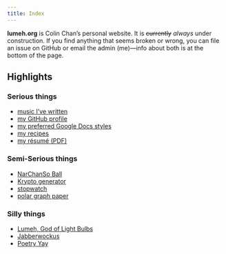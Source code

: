 ```yaml
---
title: Index
---
```


**lumeh.org** is Colin Chan’s personal website.  It is ~~currently~~ *always*
under <span id=construction>construction</span>. If you find anything that seems
broken or wrong, you can file an issue on GitHub or email the admin (me)—info
about both is at the bottom of the page.

<style>
#construction:hover {text-decoration: underline}
</style>
<script>
function increaseConstruction() {
  const construction = document.getElementById("construction");
  construction.innerHTML = '<img alt="construction" src="/image/construction.gif">';
  construction.removeEventListener("click", increaseConstruction);
}
document.getElementById("construction").addEventListener("click", increaseConstruction);
</script>

## Highlights

### Serious things

*   [music I’ve written](/music/)
*   [my GitHub profile](https://github.com/kalgynirae/)
*   [my preferred Google Docs styles](https://docs.google.com/document/d/1HnU8OpUeEzo_AIq4NqNBGNsGCAvGBrmvfOCYuv5SR5w/edit?usp=sharing)
*   [my recipes](/recipes/)
*   [my résumé (PDF)](/docs/resume-20241215.pdf)

### Semi-Serious things

*   [NarChanSo Ball](/wiki/games/narchanso-ball/)
*   [Krypto generator](/tools/krypto-generator/)
*   [stopwatch](/tools/stopwatch/)
*   [polar graph paper](/media/polar%20graph%20paper.pdf)

### Silly things

*   [Lumeh, God of Light Bulbs](/poetry/lumeh-god-of-light-bulbs/)
*   [Jabberwockus](/poetry/jabberwockus/)
*   [Poetry Yay](/poetry/poetry-yay/)
